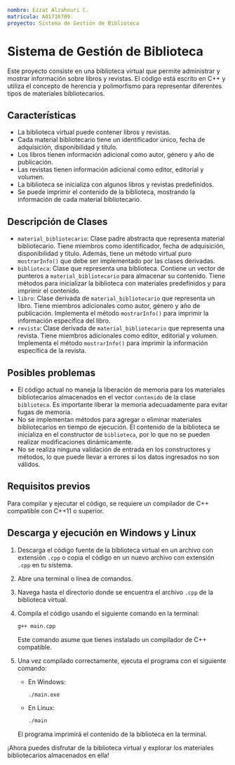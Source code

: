 ```yaml
nombre: Ezzat Alzahouri C. 
matricula: A01710709. 
proyecto: Sistema de Gestión de Biblioteca
```

# Sistema de Gestión de Biblioteca
Este proyecto consiste en una biblioteca virtual que permite administrar y mostrar información sobre libros y revistas. El código está escrito en C++ y utiliza el concepto de herencia y polimorfismo para representar diferentes tipos de materiales bibliotecarios.

## Características

- La biblioteca virtual puede contener libros y revistas.
- Cada material bibliotecario tiene un identificador único, fecha de adquisición, disponibilidad y título.
- Los libros tienen información adicional como autor, género y año de publicación.
- Las revistas tienen información adicional como editor, editorial y volumen.
- La biblioteca se inicializa con algunos libros y revistas predefinidos.
- Se puede imprimir el contenido de la biblioteca, mostrando la información de cada material bibliotecario.

## Descripción de Clases

- `material_bibliotecario`: Clase padre abstracta que representa material bibliotecario. Tiene miembros como identificador, fecha de adquisición, disponibilidad y título. Además, tiene un método virtual puro `mostrarInfo()` que debe ser implementado por las clases derivadas.
- `biblioteca`: Clase que representa una biblioteca. Contiene un vector de punteros a `material_bibliotecario` para almacenar su contenido. Tiene métodos para inicializar la biblioteca con materiales predefinidos y para imprimir el contenido.
- `libro`: Clase derivada de `material_bibliotecario` que representa un libro. Tiene miembros adicionales como autor, género y año de publicación. Implementa el método `mostrarInfo()` para imprimir la información específica del libro.
- `revista`: Clase derivada de `material_bibliotecario` que representa una revista. Tiene miembros adicionales como editor, editorial y volumen. Implementa el método `mostrarInfo()` para imprimir la información específica de la revista.

## Posibles problemas

- El código actual no maneja la liberación de memoria para los materiales bibliotecarios almacenados en el vector `contenido` de la clase `biblioteca`. Es importante liberar la memoria adecuadamente para evitar fugas de memoria.
- No se implementan métodos para agregar o eliminar materiales bibliotecarios en tiempo de ejecución. El contenido de la biblioteca se inicializa en el constructor de `biblioteca`, por lo que no se pueden realizar modificaciones dinámicamente.
- No se realiza ninguna validación de entrada en los constructores y métodos, lo que puede llevar a errores si los datos ingresados no son válidos.

## Requisitos previos

Para compilar y ejecutar el código, se requiere un compilador de C++ compatible con C++11 o superior.

## Descarga y ejecución en Windows y Linux

1. Descarga el código fuente de la biblioteca virtual en un archivo con extensión `.cpp` o copia el código en un nuevo archivo con extensión `.cpp` en tu sistema.

2. Abre una terminal o línea de comandos.

3. Navega hasta el directorio donde se encuentra el archivo `.cpp` de la biblioteca virtual.

4. Compila el código usando el siguiente comando en la terminal:

   ```bash
   g++ main.cpp
   ```

   Este comando asume que tienes instalado un compilador de C++ compatible.

5. Una vez compilado correctamente, ejecuta el programa con el siguiente comando:

   - En Windows:

     ```bash
     ./main.exe
     ```

   - En Linux:

     ```bash
     ./main
     ```

   El programa imprimirá el contenido de la biblioteca en la terminal.

¡Ahora puedes disfrutar de la biblioteca virtual y explorar los materiales bibliotecarios almacenados en ella!
